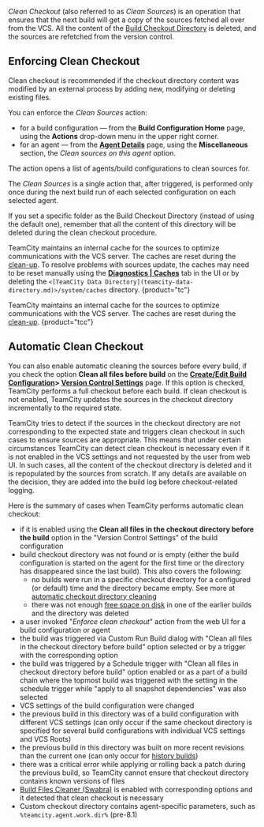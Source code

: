[//]: # (title: Clean Checkout)
[//]: # (auxiliary-id: Clean Checkout)

_Clean Checkout_ (also referred to as _Clean Sources_) is an operation that ensures that the next build will get a copy of the sources fetched all over from the VCS. All the content of the [Build Checkout Directory](build-checkout-directory.md) is deleted, and the sources are refetched from the version control.

## Enforcing Clean Checkout

Clean checkout is recommended if the checkout directory content was modified by an external process by adding new, modifying or deleting existing files.

You can enforce the _Clean Sources_ action:
* for a build configuration — from the __Build Configuration Home__ page, using the __Actions__ drop-down menu in the upper right corner.
* for an agent — from the __[Agent Details](viewing-build-agent-details.md)__ page, using the __Miscellaneous__ section, the _Clean sources on this agent_ option.

The action opens a list of agents/build configurations to clean sources for.

The _Clean Sources_ is a single action that, after triggered, is performed only once during the next build run of each selected configuration on each selected agent.

<note>

If you set a specific folder as the Build Checkout Directory (instead of using the default one), remember that all the content of this directory will be deleted during the clean checkout procedure.
</note>

TeamCity maintains an internal cache for the sources to optimize communications with the VCS server. The caches are reset during the [clean-up](clean-up.md). To resolve problems with sources update, the caches may need to be reset manually using the __[Diagnostics | Caches](teamcity-monitoring-and-diagnostics.md#Caches)__ tab in the UI or by deleting the `<[TeamCity Data Directory](teamcity-data-directory.md)>/system/caches` directory.
{product="tc"}

TeamCity maintains an internal cache for the sources to optimize communications with the VCS server. The caches are reset during the [clean-up](clean-up.md).
{product="tcc"}

## Automatic Clean Checkout

You can also enable automatic cleaning the sources before every build, if you check the option __Clean all files before build__ on the __[Create/Edit Build Configuration](creating-and-editing-build-configurations.md)&gt; [Version Control Settings](configuring-vcs-settings.md)__ page. If this option is checked, TeamCity performs a full checkout before each build. If clean checkout is not enabled, TeamCity updates the sources in the checkout directory incrementally to the required state. 

TeamCity tries to detect if the sources in the checkout directory are not corresponding to the expected state and triggers clean checkout in such cases to ensure sources are appropriate. This means that under certain circumstances TeamCity can detect clean checkout is necessary even if it is not enabled in the VCS settings and not requested by the user from web UI. In such cases, all the content of the checkout directory is deleted and it is repopulated by the sources from scratch. If any details are available on the decision, they are added into the build log before checkout-related logging.

Here is the summary of cases when TeamCity performs automatic clean checkout:
* if it is enabled using the __Clean all files in the checkout directory before the build__ option in the "Version Control Settings" of the build configuration
* build checkout directory was not found or is empty (either the build configuration is started on the agent for the first time or the directory has disappeared since the last build). This also covers the following: 
  * no builds were run in a specific checkout directory for a configured (or default) time and the directory became empty. See more at [automatic checkout directory cleaning](build-checkout-directory.md#Automatic+Checkout+Directory+Cleaning)
  * there was not enough [free space on disk](free-disk-space.md) in one of the earlier builds and the directory was deleted
* a user invoked "_Enforce clean checkout_" action from the web UI for a build configuration or agent
* the build was triggered via Custom Run Build dialog with "Clean all files in the checkout directory before build" option selected or by a trigger with the corresponding option
* the build was triggered by a Schedule trigger with "Clean all files in checkout directory before build" option enabled or as a part of a build chain where the topmost build was triggered with the setting in the schedule trigger while "apply to all snapshot dependencies" was also selected
* VCS settings of the build configuration were changed
* the previous build in this directory was of a build configuration with different VCS settings (can only occur if the same checkout directory is specified for several build configurations with individual VCS settings and VCS Roots)
* the previous build in this directory was built on more recent revisions than the current one (can only occur for [history builds](history-build.md))
* there was a critical error while applying or rolling back a patch during the previous build, so TeamCity cannot ensure that checkout directory contains known versions of files
* [Build Files Cleaner (Swabra)](build-files-cleaner-swabra.md) is enabled with corresponding options and it detected that clean checkout is necessary
* Custom checkout directory contains agent-specific parameters, such as `%teamcity.agent.work.dir%` (pre-8.1)
